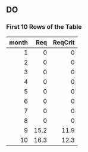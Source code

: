## DO
### First 10 Rows of the Table
|   month |   Req |   ReqCrit |
|--------:|------:|----------:|
|       1 |   0   |       0   |
|       2 |   0   |       0   |
|       3 |   0   |       0   |
|       4 |   0   |       0   |
|       5 |   0   |       0   |
|       6 |   0   |       0   |
|       7 |   0   |       0   |
|       8 |   0   |       0   |
|       9 |  15.2 |      11.9 |
|      10 |  16.3 |      12.3 |